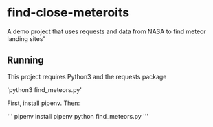 # find-close-meteroits
A demo project that uses requests and data from NASA to find meteor landing sites"

## Running
This project requires Python3 and the requests package

'python3 find_meteors.py'

First, install pipenv. Then:

'''
pipenv install
pipenv python find_meteors.py
'''
